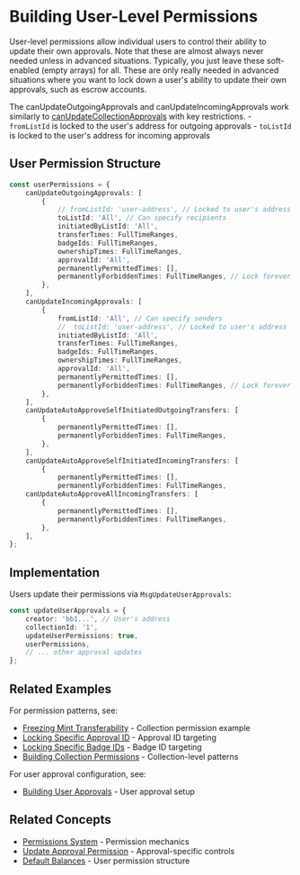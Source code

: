 # Building User-Level Permissions

User-level permissions allow individual users to control their ability to update their own approvals. Note that these are almost always never needed unless in advanced situations. Typically, you just leave these soft-enabled (empty arrays) for all. These are only really needed in advanced situations where you want to lock down a user's ability to update their own approvals, such as escrow accounts.

The canUpdateOutgoingApprovals and canUpdateIncomingApprovals work similarly to [canUpdateCollectionApprovals](./building-collection-permissions.md) with key restrictions. - `fromListId` is locked to the user's address for outgoing approvals - `toListId` is locked to the user's address for incoming approvals

## User Permission Structure

```typescript
const userPermissions = {
    canUpdateOutgoingApprovals: [
        {
            // fromListId: 'user-address', // Locked to user's address
            toListId: 'All', // Can specify recipients
            initiatedByListId: 'All',
            transferTimes: FullTimeRanges,
            badgeIds: FullTimeRanges,
            ownershipTimes: FullTimeRanges,
            approvalId: 'All',
            permanentlyPermittedTimes: [],
            permanentlyForbiddenTimes: FullTimeRanges, // Lock forever
        },
    ],
    canUpdateIncomingApprovals: [
        {
            fromListId: 'All', // Can specify senders
            //  toListId: 'user-address', // Locked to user's address
            initiatedByListId: 'All',
            transferTimes: FullTimeRanges,
            badgeIds: FullTimeRanges,
            ownershipTimes: FullTimeRanges,
            approvalId: 'All',
            permanentlyPermittedTimes: [],
            permanentlyForbiddenTimes: FullTimeRanges, // Lock forever
        },
    ],
    canUpdateAutoApproveSelfInitiatedOutgoingTransfers: [
        {
            permanentlyPermittedTimes: [],
            permanentlyForbiddenTimes: FullTimeRanges,
        },
    ],
    canUpdateAutoApproveSelfInitiatedIncomingTransfers: [
        {
            permanentlyPermittedTimes: [],
            permanentlyForbiddenTimes: FullTimeRanges,
    canUpdateAutoApproveAllIncomingTransfers: [
        {
            permanentlyPermittedTimes: [],
            permanentlyForbiddenTimes: FullTimeRanges,
        },
    ],
};
```

## Implementation

Users update their permissions via `MsgUpdateUserApprovals`:

```typescript
const updateUserApprovals = {
    creator: 'bb1...', // User's address
    collectionId: '1',
    updateUserPermissions: true,
    userPermissions,
    // ... other approval updates
};
```

## Related Examples

For permission patterns, see:

-   [Freezing Mint Transferability](./permissions/freezing-mint-transferability.md) - Collection permission example
-   [Locking Specific Approval ID](./permissions/locking-specific-approval-id.md) - Approval ID targeting
-   [Locking Specific Badge IDs](./permissions/locking-specific-badge-ids.md) - Badge ID targeting
-   [Building Collection Permissions](./building-collection-permissions.md) - Collection-level patterns

For user approval configuration, see:

-   [Building User Approvals](./building-user-approvals.md) - User approval setup

## Related Concepts

-   [Permissions System](../concepts/permissions/README.md) - Permission mechanics
-   [Update Approval Permission](../concepts/permissions/update-approval-permission.md) - Approval-specific controls
-   [Default Balances](../concepts/default-balances.md) - User permission structure
